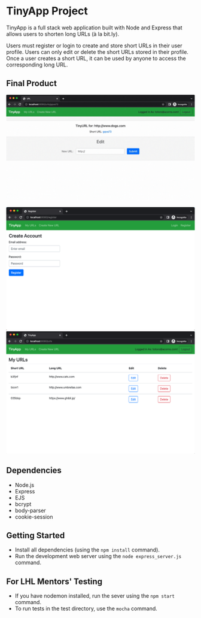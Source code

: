 # TinyApp Project

TinyApp is a full stack web application built with Node and Express that allows users to shorten long URLs (à la bit.ly).

Users must register or login to create and store short URLs in their user profile. Users can only edit or delete the short URLs stored in their profile. Once a user creates a short URL, it can be used by anyone to access the corresponding long URL. 

## Final Product

!["Animated GIF of editing short URL"](https://github.com/caitlincroteau/tinyapp/blob/main/docs/tinyApp.gif?raw=true)

!["Screenshot of Register page"](https://github.com/caitlincroteau/tinyapp/blob/main/docs/register-page.png?raw=true)
!["Screenshot of URLs page"](https://github.com/caitlincroteau/tinyapp/blob/main/docs/urls-page.png?raw=true)

## Dependencies

- Node.js
- Express
- EJS
- bcrypt
- body-parser
- cookie-session


## Getting Started

- Install all dependencies (using the `npm install` command).
- Run the development web server using the `node express_server.js` command.

## For LHL Mentors' Testing

- If you have nodemon installed, run the sever using the `npm start` command.
- To run tests in the test directory, use the `mocha` command.


